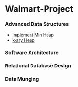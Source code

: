 # Walmart-Project
### Advanced Data Structures
- [Implement Min Heap](https://www.youtube.com/watch?v=t0Cq6tVNRBA)
- [k-ary Heap](https://www.geeksforgeeks.org/k-ary-heap/)
### Software Architecture
### Relational Database Design
### Data Munging
